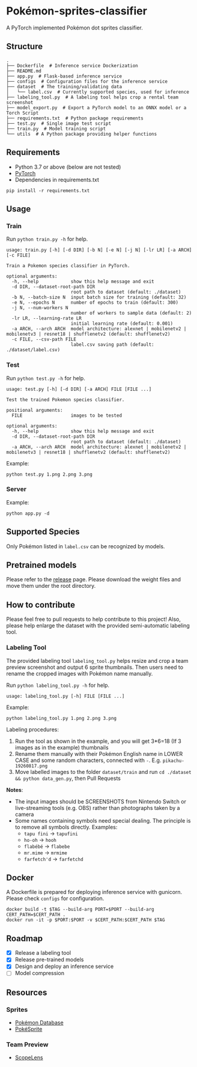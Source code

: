 # Pokémon-sprites-classifier
A PyTorch implemented Pokémon dot sprites classifier.

## Structure
```text
.
├── Dockerfile  # Inference service Dockerization
├── README.md
├── app.py  # Flask-based inference service
├── configs  # Configuration files for the inference service
├── dataset  # The training/validating data
│   └── label.csv  # Currently supported species, used for inference
├── labeling_tool.py  # A labeling tool helps crop a rental team screenshot
├── model_export.py  # Export a PyTorch model to an ONNX model or a Torch Script
├── requirements.txt  # Python package requirements
├── test.py  # Single image test script
├── train.py  # Model training script
└── utils  # A Python package providing helper functions
```

## Requirements
* Python 3.7 or above (below are not tested)
* [PyTorch](https://pytorch.org/get-started/locally/)
* Dependencies in requirements.txt
```shell
pip install -r requirements.txt
```

## Usage
### Train
Run `python train.py -h` for help.
```text
usage: train.py [-h] [-d DIR] [-b N] [-e N] [-j N] [-lr LR] [-a ARCH] [-c FILE]

Train a Pokemon species classifier in PyTorch.

optional arguments:
  -h, --help            show this help message and exit
  -d DIR, --dataset-root-path DIR
                        root path to dataset (default: ./dataset)
  -b N, --batch-size N  input batch size for training (default: 32)
  -e N, --epochs N      number of epochs to train (default: 300)
  -j N, --num-workers N
                        number of workers to sample data (default: 2)
  -lr LR, --learning-rate LR
                        initial learning rate (default: 0.001)
  -a ARCH, --arch ARCH  model architecture: alexnet | mobilenetv2 | mobilenetv3 | resnet18 | shufflenetv2 (default: shufflenetv2)
  -c FILE, --csv-path FILE
                        label.csv saving path (default: ./dataset/label.csv)
```
### Test
Run `python test.py -h` for help.
```text
usage: test.py [-h] [-d DIR] [-a ARCH] FILE [FILE ...]

Test the trained Pokemon species classifier.

positional arguments:
  FILE                  images to be tested

optional arguments:
  -h, --help            show this help message and exit
  -d DIR, --dataset-root-path DIR
                        root path to dataset (default: ./dataset)
  -a ARCH, --arch ARCH  model architecture: alexnet | mobilenetv2 | mobilenetv3 | resnet18 | shufflenetv2 (default: shufflenetv2)
```
Example:
```shell
python test.py 1.png 2.png 3.png
```

### Server
Example:
```shell
python app.py -d
```

## Supported Species
Only Pokémon listed in `label.csv` can be recognized by models.

## Pretrained models
Please refer to the [release](https://github.com/txfs19260817/Pokemon-sprites-classifier/releases) page. Please download the weight files and move them under the root directory.

## How to contribute
Please feel free to pull requests to help contribute to this project! Also, please help enlarge the dataset with the provided semi-automatic labeling tool.

### Labeling Tool
The provided labeling tool `labeling_tool.py` helps resize and crop a team preview screenshot and output 6 sprite thumbnails. Then users need to rename the cropped images with Pokémon name manually.

Run `python labeling_tool.py -h` for help.
```text
usage: labeling_tool.py [-h] FILE [FILE ...]
```
Example:
```shell
python labeling_tool.py 1.png 2.png 3.png
```
Labeling procedures:
1. Run the tool as shown in the example, and you will get 3*6=18 (If 3 images as in the example) thumbnails
2. Rename them manually with their Pokémon English name in LOWER CASE and some random characters, connected with `-`. E.g. `pikachu-19260817.png`
3. Move labelled images to the folder `dataset/train` and run `cd ./dataset && python data_gen.py`, then Pull Requests

**Notes**:
* The input images should be SCREENSHOTS from Nintendo Switch or live-streaming tools (e.g. OBS) rather than photographs taken by a camera
* Some names containing symbols need special dealing. The principle is to remove all symbols directly. Examples: 
  * `tapu fini` -> `tapufini`
  * `ho-oh` -> `hooh`
  * `flabébé` -> `flabebe`
  * `mr.mime` -> `mrmime`
  * `farfetch'd` -> `farfetchd`


## Docker
A Dockerfile is prepared for deploying inference service with gunicorn. Please check `configs` for configuration.
```shell
docker build -t $TAG --build-arg PORT=$PORT --build-arg CERT_PATH=$CERT_PATH .
docker run -it -p $PORT:$PORT -v $CERT_PATH:$CERT_PATH $TAG
```

## Roadmap
- [x] Release a labeling tool
- [x] Release pre-trained models
- [x] Design and deploy an inference service
- [ ] Model compression

## Resources
### Sprites
* [Pokémon Database](https://pokemondb.net/sprites)
* [PokéSprite](https://github.com/msikma/pokesprite)

### Team Preview
* [ScopeLens](https://scopelens.team/)

